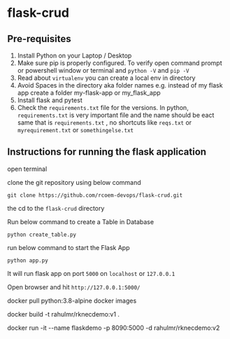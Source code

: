 # flask-crud
 
 
## Pre-requisites

1. Install Python on your Laptop / Desktop
2. Make sure pip is properly configured. To verify open command prompt or powershell window or terminal and `python -V` and `pip -V`
3. Read about `virtualenv` you can create a local env in directory
4. Avoid Spaces in the directory aka folder names e.g. instead of my flask app create a folder my-flask-app or my_flask_app
5. Install flask and pytest
6. Check the `requirements.txt` file for the versions. In python, `requirements.txt` is very important file and the name should be eact same that is `requirements.txt` , no shortcuts like `reqs.txt` or `myrequirement.txt` or `somethingelse.txt` 

## Instructions for running the flask application


open terminal

clone the git repository using below command

`git clone https://github.com/rcoem-devops/flask-crud.git`

the cd to the `flask-crud` directory

Run below command to create a Table in Database

`python create_table.py`

run below command to start the Flask App

`python app.py`

It will run flask app on port `5000` on `localhost` or `127.0.0.1`

Open browser and hit `http://127.0.0.1:5000/`


docker pull python:3.8-alpine
docker images

docker build -t rahulmr/rknecdemo:v1 .

docker run -it --name flaskdemo -p 8090:5000 -d rahulmr/rknecdemo:v2 



